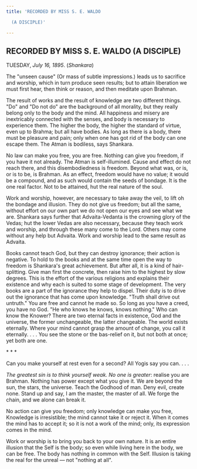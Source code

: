 ```yaml
---
title: 'RECORDED BY MISS S. E. WALDO

  (A DISCIPLE)'

---
```





  

## RECORDED BY MISS S. E. WALDO (A DISCIPLE)

TUESDAY, *July 16, 1895*. (*Shankara*)

The "unseen cause" (Or mass of subtle impressions.) leads us to
sacrifice and worship, which in turn produce seen results; but to attain
liberation we must first hear, then think or reason, and then meditate
upon Brahman.

The result of works and the result of knowledge are two different
things. "Do" and "Do not do" are the background of all morality, but
they really belong only to the body and the mind. All happiness and
misery are inextricably connected with the senses, and body is necessary
to experience them. The higher the body, the higher the standard of
virtue, even up to Brahma; but all have bodies. As long as there is a
body, there must be pleasure and pain; only when one has got rid of the
body can one escape them. The Atman is bodiless, says Shankara.

No law can make you free, you are free. Nothing can give you freedom, if
you have it not already. The Atman is self-illumined. Cause and effect
do not reach there, and this disembodiedness is freedom. Beyond what
was, or is, or is to be, is Brahman. As an effect, freedom would have no
value; it would be a compound, and as such would contain the seeds of
bondage. It is the one real factor. Not to be attained, hut the real
nature of the soul.

Work and worship, however, are necessary to take away the veil, to lift
oh the bondage and illusion. They do not give us freedom; but all the
same, without effort on our own part we do not open our eyes and see
what we are. Shankara says further that Advaita-Vedanta is the crowning
glory of the Vedas; hut the lower Vedas are also necessary, because they
teach work and worship, and through these many come to the Lord. Others
may come without any help but Advaita. Work and worship lead to the same
result as Advaita.

Books cannot teach God, but they can destroy ignorance; their action is
negative. To hold to the books and at the same time open the way to
freedom is Shankara's great achievement. But after all, it is a kind of
hair-splitting. Give man first the concrete, then raise him to the
highest by slow degrees. This is the effort of the various religions and
explains their existence and why each is suited to some stage of
development. The very books are a part of the ignorance they help to
dispel. Their duty is to drive out the ignorance that has come upon
knowledge. "Truth shall drive out untruth." You are free and cannot he
made so. So long as you have a creed, you have no God. "He who knows he
knows, knows nothing." Who can know the Knower? There are two eternal
facts in existence, God and the universe, the former unchangeable, the
latter changeable. The world exists eternally. Where your mind cannot
grasp the amount of change, you call it eternally. . . . You see the
stone or the bas-relief on it, but not both at once; yet both are one.

\*    \*    \*

Can you make yourself at rest even for a second? All Yogis say you can.
. . .

*The greatest sin is to think yourself weak. No one is greater*: realise
you are Brahman. Nothing has power except what you give it. We are
beyond the sun, the stars, the universe. Teach the Godhood of man. Deny
evil, create none. Stand up and say, I am the master, the master of all.
We forge the chain, and we alone can break it.

No action can give you freedom; only knowledge can make you free,
Knowledge is irresistible; the mind cannot take it or reject it. When it
comes the mind has to accept it; so it is not a work of the mind; only,
its expression comes in the mind.

Work or worship is to bring you back to your own nature. It is an entire
illusion that the Self is the body; so even while living here in the
body, we can be free. The body has nothing in common with the Self.
Illusion is taking the real for the unreal — not "nothing at all".


